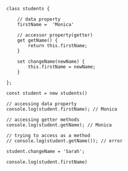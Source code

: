     class students {
    
        // data property
        firstName =  'Monica'
        
        // accessor property(getter)
        get getName() {
            return this.firstName;
        }
    
        set changeName(newName) {
            this.firstName = newName;
        }
    
    };
    
    const student = new students()
    
    // accessing data property
    console.log(student.firstName); // Monica
    
    // accessing getter methods
    console.log(student.getName); // Monica
    
    // trying to access as a method
    // console.log(student.getName()); // error
    
    student.changeName = 'Sarah';
    
    console.log(student.firstName)
